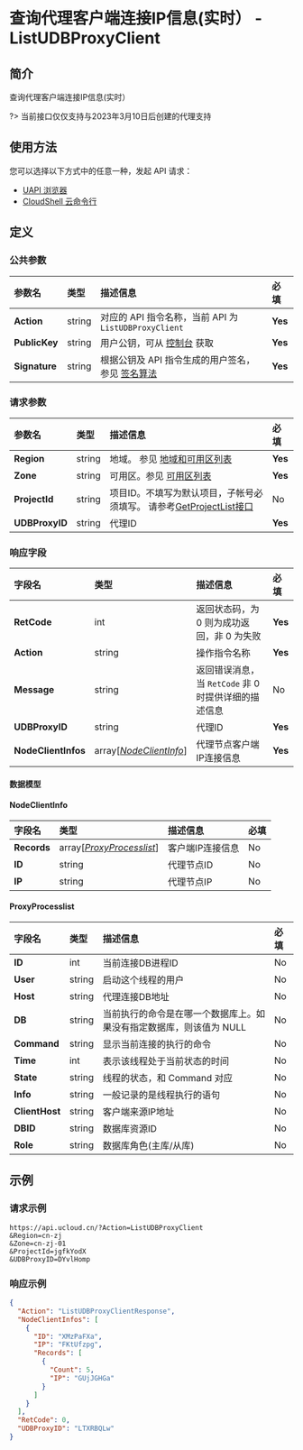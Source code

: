 # 查询代理客户端连接IP信息(实时） - ListUDBProxyClient

## 简介

查询代理客户端连接IP信息(实时）

?> 当前接口仅仅支持与2023年3月10日后创建的代理支持




## 使用方法

您可以选择以下方式中的任意一种，发起 API 请求：
- [UAPI 浏览器](https://console.ucloud.cn/uapi/detail?id=ListUDBProxyClient)
- [CloudShell 云命令行](https://shell.ucloud.cn/)


## 定义

### 公共参数

| 参数名 | 类型 | 描述信息 | 必填 |
|:---|:---|:---|:---|
| **Action**     | string  | 对应的 API 指令名称，当前 API 为 `ListUDBProxyClient`                        | **Yes** |
| **PublicKey**  | string  | 用户公钥，可从 [控制台](https://console.ucloud.cn/uapi/apikey) 获取                                             | **Yes** |
| **Signature**  | string  | 根据公钥及 API 指令生成的用户签名，参见 [签名算法](api/summary/signature.md)  | **Yes** |

### 请求参数

| 参数名 | 类型 | 描述信息 | 必填 |
|:---|:---|:---|:---|
| **Region** | string | 地域。 参见 [地域和可用区列表](https://docs.ucloud.cn/api/summary/regionlist) |**Yes**|
| **Zone** | string | 可用区。参见 [可用区列表](https://docs.ucloud.cn/api/summary/regionlist) |**Yes**|
| **ProjectId** | string | 项目ID。不填写为默认项目，子帐号必须填写。 请参考[GetProjectList接口](https://docs.ucloud.cn/api/summary/get_project_list) |No|
| **UDBProxyID** | string | 代理ID |**Yes**|

### 响应字段

| 字段名 | 类型 | 描述信息 | 必填 |
|:---|:---|:---|:---|
| **RetCode** | int | 返回状态码，为 0 则为成功返回，非 0 为失败 |**Yes**|
| **Action** | string | 操作指令名称 |**Yes**|
| **Message** | string | 返回错误消息，当 `RetCode` 非 0 时提供详细的描述信息 |No|
| **UDBProxyID** | string | 代理ID |**Yes**|
| **NodeClientInfos** | array[[*NodeClientInfo*](#NodeClientInfo)] | 代理节点客户端IP连接信息 |**Yes**|

#### 数据模型


#### NodeClientInfo

| 字段名 | 类型 | 描述信息 | 必填 |
|:---|:---|:---|:---|
| **Records** | array[[*ProxyProcesslist*](#ProxyProcesslist)] | 客户端IP连接信息 |No|
| **ID** | string | 代理节点ID |No|
| **IP** | string | 代理节点IP |No|

#### ProxyProcesslist

| 字段名 | 类型 | 描述信息 | 必填 |
|:---|:---|:---|:---|
| **ID** | int | 当前连接DB进程ID |No|
| **User** | string | 启动这个线程的用户 |No|
| **Host** | string | 代理连接DB地址 |No|
| **DB** | string | 当前执行的命令是在哪一个数据库上。如果没有指定数据库，则该值为 NULL |No|
| **Command** | string | 显示当前连接的执行的命令 |No|
| **Time** | int | 表示该线程处于当前状态的时间 |No|
| **State** | string | 线程的状态，和 Command 对应 |No|
| **Info** | string | 一般记录的是线程执行的语句 |No|
| **ClientHost** | string | 客户端来源IP地址 |No|
| **DBID** | string | 数据库资源ID |No|
| **Role** | string | 数据库角色(主库/从库) |No|

## 示例

### 请求示例
    
```
https://api.ucloud.cn/?Action=ListUDBProxyClient
&Region=cn-zj
&Zone=cn-zj-01
&ProjectId=jgfkYodX
&UDBProxyID=DYvlHomp
```

### 响应示例
    
```json
{
  "Action": "ListUDBProxyClientResponse",
  "NodeClientInfos": [
    {
      "ID": "XMzPaFXa",
      "IP": "FKtUfzpg",
      "Records": [
        {
          "Count": 5,
          "IP": "GUjJGHGa"
        }
      ]
    }
  ],
  "RetCode": 0,
  "UDBProxyID": "LTXRBQLw"
}
```





